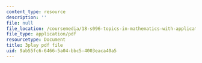 ```yaml
---
content_type: resource
description: ''
file: null
file_location: /coursemedia/18-s096-topics-in-mathematics-with-applications-in-finance-fall-2013/9ab55fc664665a04bbc54003eaca40a5_l1kLCrxL9Hk.pdf
file_type: application/pdf
resourcetype: Document
title: 3play pdf file
uid: 9ab55fc6-6466-5a04-bbc5-4003eaca40a5
---
```


